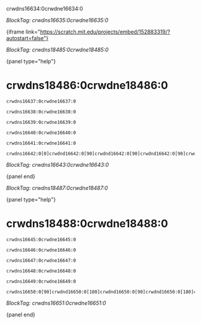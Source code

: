 crwdns16634:0crwdne16634:0

*BlockTag: crwdns16635:0crwdne16635:0*

{iframe link="https://scratch.mit.edu/projects/embed/152883319/?autostart=false"}

*BlockTag: crwdns18485:0crwdne18485:0*

{panel type="help"}

# crwdns18486:0crwdne18486:0

<pre><code class="scratch:split:random">crwdns16637:0crwdne16637:0
</code></pre>

<pre><code class="scratch:split:random">crwdns16638:0crwdne16638:0
</code></pre>

<pre><code class="scratch:split:random">crwdns16639:0crwdne16639:0
</code></pre>

<pre><code class="scratch:split:random">crwdns16640:0crwdne16640:0
</code></pre>

<pre><code class="scratch:split:random">crwdns16641:0crwdne16641:0
</code></pre>

<pre><code class="scratch:split:random">crwdns16642:0[0]crwdnd16642:0[90]crwdnd16642:0[90]crwdnd16642:0[90]crwdnd16642:0[180]crwdnd16642:0[180]crwdnd16642:0[180]crwdne16642:0
</code></pre>

*BlockTag: crwdns16643:0crwdne16643:0*

{panel end}

*BlockTag: crwdns18487:0crwdne18487:0*

{panel type="help"}

# crwdns18488:0crwdne18488:0

<pre><code class="scratch:split:random">crwdns16645:0crwdne16645:0
</code></pre>

<pre><code class="scratch:split:random">crwdns16646:0crwdne16646:0
</code></pre>

<pre><code class="scratch:split:random">crwdns16647:0crwdne16647:0
</code></pre>

<pre><code class="scratch:split:random">crwdns16648:0crwdne16648:0
</code></pre>

<pre><code class="scratch:split:random">crwdns16649:0crwdne16649:0
</code></pre>

<pre><code class="scratch:split:random">crwdns16650:0[90]crwdnd16650:0[180]crwdnd16650:0[90]crwdnd16650:0[180]crwdne16650:0
</code></pre>

*BlockTag: crwdns16651:0crwdne16651:0*

{panel end}